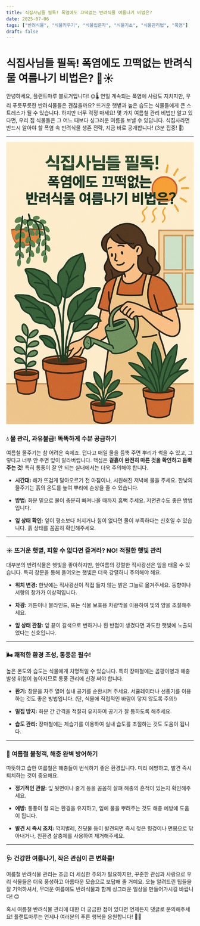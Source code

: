 ```yaml
---
title: 식집사님들 필독! 폭염에도 끄떡없는 반려식물 여름나기 비법은?
date: 2025-07-06
tags: ["반려식물", "식물키우기", "식물입문자", "식물기초", "식물관리법", "폭염"]
draft: false
---
```


# 식집사님들 필독! 폭염에도 끄떡없는 반려식물 여름나기 비법은? 🌿☀️

안녕하세요, 플랜트마루 블로거입니다! 🌞🌡️ 연일 계속되는 폭염에 사람도 지치지만, 우리 푸릇푸릇한 반려식물들은 괜찮을까요? 뜨거운 햇볕과 높은 습도는 식물들에게 큰 스트레스가 될 수 있습니다. 하지만 너무 걱정 마세요! 몇 가지 여름철 관리 비법만 알고 있다면, 우리 집 식물들은 그 어느 때보다 싱그러운 여름을 보낼 수 있답니다. 식집사라면 반드시 알아야 할 폭염 속 반려식물 생존 전략, 지금 바로 공개합니다! (3분 집중! 👀)

---
![반려식물 여름나기](/images/hot_summer_plant.png)

### 💧 물 관리, 과유불급! 똑똑하게 수분 공급하기

여름철 물주기는 참 어려운 숙제죠. 덥다고 매일 물을 듬뿍 주면 뿌리가 썩을 수 있고, 그렇다고 너무 안 주면 잎이 말라버립니다. 핵심은 **겉흙이 완전히 마른 것을 확인하고 듬뿍 주는 것**! 특히 통풍이 잘 안 되는 실내에서는 더욱 주의해야 합니다.

- **시간대:** 해가 뜨겁게 달아오르기 전 아침이나, 시원해진 저녁에 물을 주세요. 한낮의 물주기는 흙의 온도를 높여 뿌리에 손상을 줄 수 있습니다.
    
- **방법:** 화분 밑으로 물이 충분히 빠져나올 때까지 흠뻑 주세요. 저면관수도 좋은 방법입니다.
    
- **잎 상태 확인:** 잎이 평소보다 처지거나 힘이 없다면 물이 부족하다는 신호일 수 있습니다. 흙 상태를 꼼꼼히 확인해주세요.
    

---

### ☀️ 뜨거운 햇볕, 피할 수 없다면 즐겨라? NO! 적절한 햇빛 관리

대부분의 반려식물은 햇빛을 좋아하지만, 한여름의 강렬한 직사광선은 잎을 태울 수 있습니다. 특히 창문을 통해 들어오는 햇빛은 더욱 강렬하니 주의해야 해요.

- **위치 변경:** 한낮에는 직사광선이 직접 들지 않는 밝은 그늘로 옮겨주세요. 동향이나 서향의 창가가 이상적입니다.
    
- **차광:** 커튼이나 블라인드, 또는 식물 보호용 차광막을 이용하여 빛의 양을 조절해주세요.
    
- **잎 상태 관찰:** 잎 끝이 갈색으로 변하거나 흰 반점이 생겼다면 과도한 햇빛에 노출되었다는 신호입니다.
    

---

### 🌬️ 쾌적한 환경 조성, 통풍은 필수!

높은 온도와 습도는 식물에게 치명적일 수 있습니다. 특히 장마철에는 곰팡이병과 해충 발생 위험이 높아지므로 통풍 관리에 신경 써야 합니다.

- **환기:** 창문을 자주 열어 실내 공기를 순환시켜 주세요. 서큘레이터나 선풍기를 이용하는 것도 좋은 방법입니다. (단, 식물에 직접적인 바람이 닿지 않도록 주의!)
    
- **밀집 방지:** 화분 간 간격을 적절히 유지하여 공기가 잘 통하도록 해주세요.
    
- **습도 관리:** 장마철에는 제습기를 이용하여 실내 습도를 조절하는 것도 도움이 됩니다.
    

---

### 🐛 여름철 불청객, 해충 완벽 방어하기

따뜻하고 습한 여름철은 해충들이 번식하기 좋은 환경입니다. 미리 예방하고, 발견 즉시 퇴치하는 것이 중요해요.

- **정기적인 관찰:** 잎 뒷면이나 줄기 등을 꼼꼼히 살펴 해충의 흔적이 있는지 확인해주세요.
    
- **예방:** 통풍이 잘 되는 환경을 유지하고, 잎에 물을 뿌려주는 것도 해충 예방에 도움이 됩니다.
    
- **발견 시 즉시 조치:** 깍지벌레, 진딧물 등이 발견되면 즉시 젖은 헝겊이나 면봉으로 닦아내거나, 친환경 살충제를 사용하여 제거해주세요.
    

---

### 🩺 건강한 여름나기, 작은 관심이 큰 변화를!

여름철 반려식물 관리는 조금 더 세심한 주의가 필요하지만, 꾸준한 관심과 사랑으로 우리 식물들은 더욱 풍성하고 아름다운 모습으로 보답해 줄 거예요. 오늘 알려드린 팁들을 잘 기억하셔서, 무더운 여름에도 반려식물과 함께 싱그러운 일상을 만들어가시길 바랍니다! 😊

혹시 여름철 반려식물 관리에 대한 더 궁금한 점이 있다면 언제든지 댓글로 문의해주세요! 플랜트마루는 언제나 여러분의 푸른 행복을 응원합니다! 🌱💚
